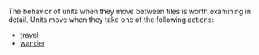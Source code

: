 The behavior of units when they move between tiles is worth examining in detail. Units move when they take one of the following actions:

- [travel](decisions.md?id=travel)
- [wander](decisions.md?id=wander)
